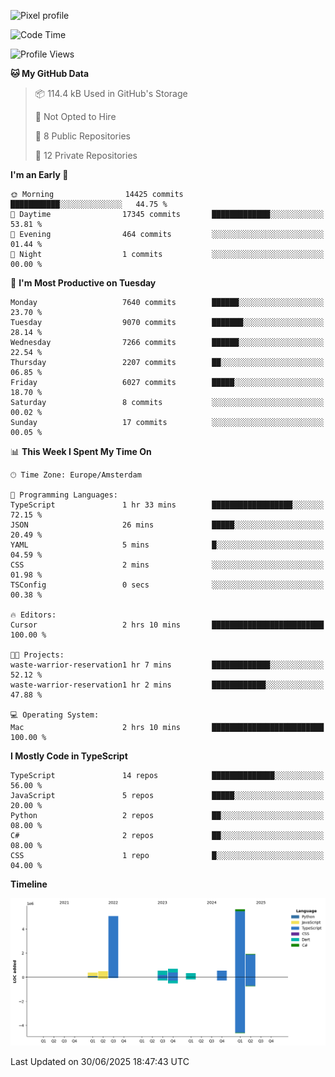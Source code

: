 ![Pixel profile](https://pixel-profile.vercel.app/api/github-stats?username=Atchferox&screen_effect=true&theme=rainbow
)


<!--START_SECTION:waka-->
![Code Time](http://img.shields.io/badge/Code%20Time-716%20hrs%2037%20mins-blue)

![Profile Views](http://img.shields.io/badge/Profile%20Views-0-blue)

**🐱 My GitHub Data** 

> 📦 114.4 kB Used in GitHub's Storage 
 > 
> 🚫 Not Opted to Hire
 > 
> 📜 8 Public Repositories 
 > 
> 🔑 12 Private Repositories 
 > 
**I'm an Early 🐤** 

```text
🌞 Morning                14425 commits       ███████████░░░░░░░░░░░░░░   44.75 % 
🌆 Daytime                17345 commits       █████████████░░░░░░░░░░░░   53.81 % 
🌃 Evening                464 commits         ░░░░░░░░░░░░░░░░░░░░░░░░░   01.44 % 
🌙 Night                  1 commits           ░░░░░░░░░░░░░░░░░░░░░░░░░   00.00 % 
```
📅 **I'm Most Productive on Tuesday** 

```text
Monday                   7640 commits        ██████░░░░░░░░░░░░░░░░░░░   23.70 % 
Tuesday                  9070 commits        ███████░░░░░░░░░░░░░░░░░░   28.14 % 
Wednesday                7266 commits        ██████░░░░░░░░░░░░░░░░░░░   22.54 % 
Thursday                 2207 commits        ██░░░░░░░░░░░░░░░░░░░░░░░   06.85 % 
Friday                   6027 commits        █████░░░░░░░░░░░░░░░░░░░░   18.70 % 
Saturday                 8 commits           ░░░░░░░░░░░░░░░░░░░░░░░░░   00.02 % 
Sunday                   17 commits          ░░░░░░░░░░░░░░░░░░░░░░░░░   00.05 % 
```


📊 **This Week I Spent My Time On** 

```text
🕑︎ Time Zone: Europe/Amsterdam

💬 Programming Languages: 
TypeScript               1 hr 33 mins        ██████████████████░░░░░░░   72.15 % 
JSON                     26 mins             █████░░░░░░░░░░░░░░░░░░░░   20.49 % 
YAML                     5 mins              █░░░░░░░░░░░░░░░░░░░░░░░░   04.59 % 
CSS                      2 mins              ░░░░░░░░░░░░░░░░░░░░░░░░░   01.98 % 
TSConfig                 0 secs              ░░░░░░░░░░░░░░░░░░░░░░░░░   00.38 % 

🔥 Editors: 
Cursor                   2 hrs 10 mins       █████████████████████████   100.00 % 

🐱‍💻 Projects: 
waste-warrior-reservation1 hr 7 mins         █████████████░░░░░░░░░░░░   52.12 % 
waste-warrior-reservation1 hr 2 mins         ████████████░░░░░░░░░░░░░   47.88 % 

💻 Operating System: 
Mac                      2 hrs 10 mins       █████████████████████████   100.00 % 
```

**I Mostly Code in TypeScript** 

```text
TypeScript               14 repos            ██████████████░░░░░░░░░░░   56.00 % 
JavaScript               5 repos             █████░░░░░░░░░░░░░░░░░░░░   20.00 % 
Python                   2 repos             ██░░░░░░░░░░░░░░░░░░░░░░░   08.00 % 
C#                       2 repos             ██░░░░░░░░░░░░░░░░░░░░░░░   08.00 % 
CSS                      1 repo              █░░░░░░░░░░░░░░░░░░░░░░░░   04.00 % 
```



**Timeline**

![Lines of Code chart](https://raw.githubusercontent.com/Atchferox/Atchferox/main/assets/bar_graph.png)


 Last Updated on 30/06/2025 18:47:43 UTC
<!--END_SECTION:waka-->

